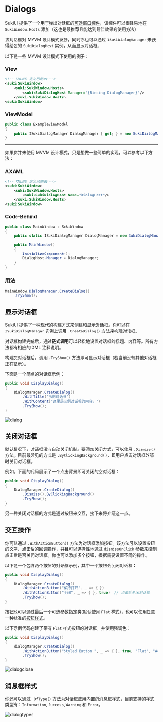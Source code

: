# Dialogs

SukiUI 提供了一个用于弹出对话框的[可选窗口控件](./hosts)，该控件可以很轻易地在 `SukiWindow.Hosts` 添加（这也是最推荐且能达到最佳效果的使用方法）

该对话框对 MVVM 设计模式友好，同时你也可以通过 `ISukiDialogManager` 来获得给定的 `SukiDialogHost` 实例，从而显示对话框。

以下是一些 MVVM 设计模式下使用的例子：

### View

```xml
<!-- XMLNS 定义已略去 -->
<suki:SukiWindow>
	<suki:SukiWindow.Hosts>
		<suki:SukiDialogHost Manager="{Binding DialogManager}"/>
	</suki:SukiWindow.Hosts>
<suki:SukiWindow>
```

### ViewModel

```cs
public class ExampleViewModel
{
	public ISukiDialogManager DialogManager { get; } = new SukiDialogManager();
}
```
---

如果你并未使用 MVVM 设计模式，只是想做一些简单的实现，可以参考以下方法：

### AXAML

```xml
<!-- XMLNS 定义已略去 -->
<suki:SukiWindow>
	<suki:SukiWindow.Hosts>
		<suki:SukiDialogHost Name="DialogHost"/>
	</suki:SukiWindow.Hosts>
<suki:SukiWindow>
```

### Code-Behind

```cs
public class MainWindow : SukiWindow
{
	public static ISukiDialogManager DialogManager = new SukiDialogManager();

	public MainWindow()
	{
		InitializeComponent();
		DialogHost.Manager = DialogManager;
	}
}
```

### 用法

```cs
MainWindow.DialogManager.CreateDialog()
	.TryShow();
```

## 显示对话框

SukiUI 提供了一种现代的构建方式来创建和显示对话框。你可以在 `ISukiDialogManager` 实例上调用 `.CreateDialog()` 方法来构建对话框。

对话框构建完成后，通过**链式调用**可以轻松地设置对话框的标题、内容等。所有方法都有相应的 XML 注释说明。

构建完对话框后，调用 `.TryShow()` 方法即可显示对话框（若当前没有其他对话框正在显示）。

下面是一个简单的对话框示例：

```cs
public void DisplayDialog()
{
	DialogManager.CreateDialog()
		.WithTitle("示例对话框")
		.WithContent("这里是示例对话框的内容。")
		.TryShow();
}
```

![dialog](https://github.com/user-attachments/assets/efd34873-b4c1-45bf-a14b-d7a7b11a77c1)

## 关闭对话框

默认情况下，对话框没有自动关闭机制。要添加关闭方式，可以使用 `.Dismiss()` 方法。目前最常见的方式是 `.ByClickingBackground()`，即用户点击对话框外部时关闭对话框。

例如，下面的代码展示了一个点击背景即可关闭的空对话框：

```cs
public void DisplayDialog()
{
	DialogManager.CreateDialog()
		.Dismiss().ByClickingBackground()
		.TryShow();
}
```

另一种关闭对话框的方式是通过按钮来交互，接下来将介绍这一点。

## 交互操作

你可以通过 `.WithActionButton()` 方法为对话框添加按钮。该方法可以设置按钮的文字、点击后的回调操作，并且可以选择性地通过 `dismissOnClick` 参数来控制点击后是否关闭对话框。你也可以添加多个按钮，根据需要设置不同的操作。

以下是一个包含两个按钮的对话框示例，其中一个按钮会关闭对话框：

```cs
public void DisplayDialog()
{
	DialogManager.CreateDialog()
		.WithActionButton("保持打开", _ => { })
		.WithActionButton("关闭", _ => { }, true)  // 点击后关闭对话框
		.TryShow();
}
```

按钮也可以通过最后一个可选参数指定类(默认使用 `Flat` 样式)，也可以使用任意一种标准的[按钮样式](/zh/documentation/controls/inputs/button)。

以下示例代码创建了带有 `Flat` 样式按钮的对话框，并使用强调色：

```cs
public void DisplayDialog()
{
    dialogManager.CreateDialog()
        .WithActionButton("Styled Button ", _ => { }, true, "Flat", "Accent")
        .TryShow();
}
```

![dialogclose](https://github.com/user-attachments/assets/3d07344f-c302-400a-b2cf-88865e7713ba)

## 消息框样式

你还可以通过 `.OfType()` 方法为对话框应用内置的消息框样式，目前支持的样式类型有：`Information`, `Success`, `Warning` 和 `Error`。

![dialogtypes](https://github.com/user-attachments/assets/1c596315-5e9a-4f4c-b577-e27d0d6b0a1d)